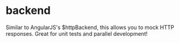 backend
=======

Similar to AngularJS's $httpBackend, this allows you to mock HTTP responses. Great for unit tests and parallel development!
